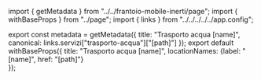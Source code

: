 import { getMetadata } from "../../frantoio-mobile-inerti/page";
import { withBaseProps } from "../page";
import { links } from "../../../../../app.config";

export const metadata = getMetadata({
  title: "Trasporto acqua [name]",
  canonical: links.servizi["trasporto-acqua"]["[path]"]
});
export default withBaseProps({ 
    title: "Trasporto acqua [name]", 
    locationNames: {label: "[name]", href: "[path]"}  
});